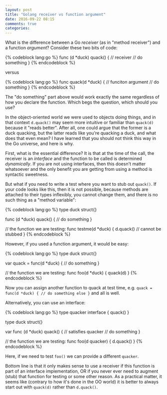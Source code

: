 ```yaml
---
layout: post
title: "Golang receiver vs function argument"
date: 2016-09-22 08:15
comments: true
categories:
---
```


What is the difference between a Go _receiver_ (as in "method receiver")
and a function _argument_? Consider these two bits of code:

{% codeblock lang:go %}
func (d *duck) quack() { // receiver
     // do something
}
{% endcodeblock %}

versus

{% codeblock lang:go %}
func quack(d *duck) { // funciton argument
    // do something
}
{% endcodeblock %}

The "do something" part above would work exactly the same regardless of
how you declare the function. Which begs the question, which should
you use?

In the object-oriented world we were used to objects doing things, and
in that context `d.quack()` may seem more intuitive or familiar than
`quack(d)` because it "reads better". After all, one could argue that
the former is a duck quacking, but the latter reads like you're
quacking a duck, and what does that even mean? I have learned that you
should not think this way in the Go universe, and here is why.

First, what is the essential difference? It is that at the time of the
call, the receiver is an _interface_ and the function to be called is
determined _dynamically_. If you are not using interfaces, then this
doesn't matter whatsoever and the only benefit you are getting from
using a method is syntactic sweetness.

But what if you need to write a test where you want to stub out
`quack()`. If your code looks like this, then it is not possible,
because methods are attached to their types inflexibly, you cannot
change them, and there is no such thing as a "method variable":

{% codeblock lang:go %}
type duck struct{}

func (d *duck) quack() {
     // do something
}

// the function we are testing:
func testme(d *duck) {
    d.quack() // cannot be stubbed
}
{% endcodeblock %}

However, if you used a function argument, it would be easy:

{% codeblock lang:go %}
type duck struct{}

var quack = func(d *duck) {
     // do something
}

// the function we are testing:
func foo(d *duck) {
    quack(d)
}
{% endcodeblock %}

Now you can assign another function to quack at test time, e.g. `quack = func(d *duck) { // do something else }`  and all is
well.

Alternatively, you can use an interface:

{% codeblock lang:go %}
type quacker interface {
    quack()
}

type duck struct{}

var func (d *duck) quack() { // satisfies quacker
     // do something
}

// the function we are testing:
func foo(d quacker) {
    d.quack()
}
{% endcodeblock %}

Here, if we need to test `foo()` we can provide a different
`quacker`.

Bottom line is that it only makes sense to use a receiver if this
function is part of an interface implementation, OR if you never ever
need to augment (stub) that function for testing or some other
reason. As a practical matter, it seems like (contrary to how it's
done in the OO world) it is better to always start out with `quack(d)`
rather than `d.quack()`.
